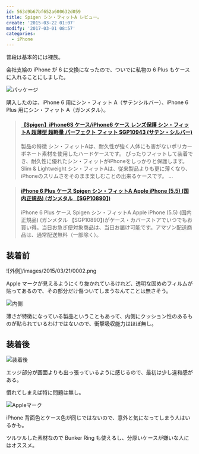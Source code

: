 ```yaml
---
id: 563d9b67bf652a600632d059
title: Spigen シン・フィットA レビュー。
create: '2015-03-22 01:07'
modify: '2017-03-01 08:57'
categories:
  - iPhone
---
```


普段は基本的には裸族。

会社支給の iPhone が 6 に交換になったので、ついでに私物の 6 Plus もケースに入れることにしました。

![パッケージ](/images/2015/03/21/0001.png)

購入したのは、iPhone 6 用にシン・フィット A（サテンシルバー）、iPhone 6 Plus 用にシン・フィット A（ガンメタル）。

<blockquote class="embedly-card" data-card-key="efc9713d77434ae8b88ef22dda0a91e8" data-card-controls="0" data-card-type="article" data-card-align="left"><h4><a href="https://amzn.to/2OphUdu">【Spigen】iPhone6S ケース/iPhone6 ケース レンズ保護 シン・フィットA 超薄型 超軽量 パーフェクト フィット SGP10943 (サテン・シルバー)</a></h4><p>製品の特徴 シン・フィットAは、耐久性が強く人体にも害がないポリカーボネート素材を使用したハードケースです。 ぴったりフィットして装着でき、耐久性に優れたシン・フィットがiPhoneをしっかりと保護します。 Slim & Lightweight シン・フィットAは、従来製品よりも更に薄くなり、iPhoneのスリムさをそのまま楽しむことの出来るケースです。 ...</p></blockquote>
<script async src="//cdn.embedly.com/widgets/platform.js" charset="UTF-8"></script>

<blockquote class="embedly-card" data-card-key="efc9713d77434ae8b88ef22dda0a91e8" data-card-controls="0" data-card-type="article" data-card-align="left"><h4><a href="https://amzn.to/2QzZIiH">iPhone 6 Plus ケース Spigen シン・フィットA Apple iPhone (5.5) (国内正規品) (ガンメタル 【SGP10890】)</a></h4><p>iPhone 6 Plus ケース Spigen シン・フィットA Apple iPhone (5.5) (国内正規品) (ガンメタル 【SGP10890】)がケース・カバーストアでいつでもお買い得。当日お急ぎ便対象商品は、当日お届け可能です。アマゾン配送商品は、通常配送無料（一部除く）。</p></blockquote>
<script async src="//cdn.embedly.com/widgets/platform.js" charset="UTF-8"></script>

<!-- more -->

## 装着前

![外側]/images/2015/03/21/0002.png

Apple マークが見えるようにくり抜かれているけれど、透明な固めのフィルムが貼ってあるので、その部分だけ傷ついてしまうなんてことは無さそう。

![内側](/images/2015/03/21/0003.png)

薄さが特徴になっている製品ということもあって、内側にクッション性のあるものが貼られているわけではないので、衝撃吸収能力はほぼ無し。

## 装着後

![装着後](/images/2015/03/21/0004.png)

エッジ部分が画面よりも出っ張っているように感じるので、最初は少し違和感がある。

慣れてしまえば特に問題は無し。

![Appleマーク](/images/2015/03/21/0005.png)

iPhone 背面色とケース色が同じではないので、意外と気になってしまう人はいるかも。

ツルツルした素材なので Bunker Ring も使えるし、分厚いケースが嫌いな人にはオススメ。
